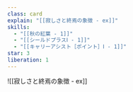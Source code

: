 ```yaml
---
class: card
explain: "[[寂しさと終焉の象徴 - ex]]"
skills:
  - "[[秋の紅葉 - 1]]"
  - "[[シールドプラスⅠ - 1]]"
  - "[[キャリーアシスト［ポイント］Ⅰ - 1]]"
star: 3
liberation: 1
---
```

![[寂しさと終焉の象徴 - ex]]